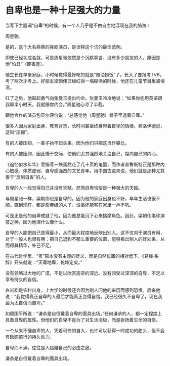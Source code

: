 # 自卑也是一种十足强大的力量

当写下主题词“自卑”的时候，有一个人几乎是不由自主地浮现在我的脑海： 

周星驰。 

是的，这个大名鼎鼎的喜剧演员，是诠释这个词的最佳范例。 

即使已经功成名就，可是周星驰依然是个沉默寡言、没有多少朋友的人。原因是他“怕丑”（即害羞）。 

他生长在单亲家庭，小时候觉得最好吃的就是“豉油捞饭”了。长大了要报考TVB，考了两次才考上。好朋友梁朝伟已经红得一塌糊涂的时候，他还在儿童节目里被埋没。 

红了之后，他鼓起勇气向张曼玉提出约会。张曼玉冷冷地说：“如果你能用英语跟我聊半小时天，我就跟你约会。”周星驰心凉了半截。 

跟他合作的演员包贝尔评价说：“总感觉他（周星驰）骨子里透着自卑。” 

很多人因为家庭出身、教育背景，长时间甚至终身带着自卑的情绪，弗洛伊德说，这叫“压抑”。 

有的人被压抑，一辈子抬不起头来。因为他们只把这当作攀比。 

有的人被压抑，因此懒于交际，使他们尤其强烈地关注自己，探向自己的内心。 

《追忆似水年华》里描写一块蛋糕花了几十页的笔墨，而作者普鲁斯特正是那种内心敏感、体质虚弱、自卑感强烈的文艺青年。用中国古语来说，他们就是那种尤其善于“反躬自省”的人。 

自卑的人一般觉得自己并没有天赋，然而自卑恰恰是一种极大的天赋。 

与周星驰一样，梁朝伟也是自卑的。因为他的家庭出身也不好，早年生活也很不顺。直到现在，都是影帝级的人了，没事还能宅在家里一声不吭。 

可是正是他的自卑成就了他，因为他总能沉下心来揣摩角色。因此，梁朝伟堪称演技之神，因为他演什么像什么。 

自卑的人能把自己放得最小，从而最大程度地反映出别人。这不仅对于演员有用，对于一般人也很有用：把自己退到不那么重要的位置，能够看出别人的好处来，从而得其精华，补己不足。 

在古代哲学里，“卑”原本没有主观的贬义，而是自然位置的相对低下。《易经·系辞》开头就说：“天尊地卑，乾坤定矣。” 

没有领略过大地的广漠，不足以欣赏高空的深远。没有领受过深深的自卑，不足以享有持久的自信。 

白岩松是农村出身，上大学的时候还会因为别人问他的来历而感到恐惧。后来他说：“我觉得真正自卑的人最后才能真正变得自信。我已经很久不自卑了，现在我会为太自信而自卑。” 

如周国平所说：“谦恭是自信戴着自卑的面具出场。”任何谦恭的人，都一定程度上具备自卑的属性。但他们的自卑不是为了对生活消极，而是张扬着生命的自信。 

一个从来不懂自卑的人，凭着可怜的自大，也许可以获得一时成功的甜头，但不会有砥砺前行的持久动力。 

自卑而不满，往往是人超越自己的必由之途。 

谦恭是自信戴着自卑的面具出场。